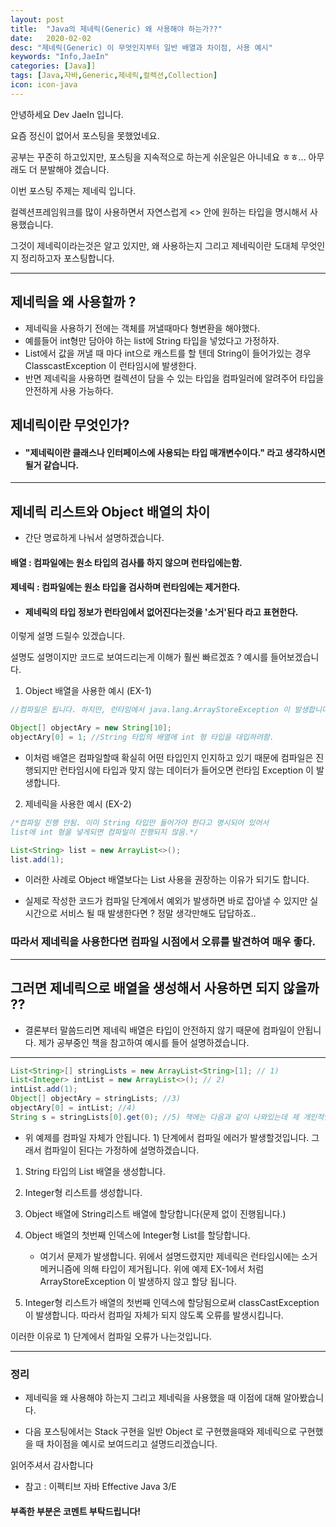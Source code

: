 ```yaml
---
layout: post
title:  "Java의 제네릭(Generic) 왜 사용해야 하는가??" 
date:   2020-02-02
desc: "제네릭(Generic) 이 무엇인지부터 일반 배열과 차이점, 사용 예시"
keywords: "Info,JaeIn"
categories: [Java]]
tags: [Java,자바,Generic,제네릭,컬렉션,Collection]
icon: icon-java
---
```


안녕하세요 Dev JaeIn 입니다.

요즘 정신이 없어서 포스팅을 못했었네요.  

공부는 꾸준히 하고있지만, 포스팅을 지속적으로 하는게 쉬운일은 아니네요 ㅎㅎ... 아무래도 더 분발해야 겠습니다.

이번 포스팅 주제는 제네릭 입니다.

컬렉션프레임워크를 많이 사용하면서 자연스럽게 <> 안에 원하는 타입을 명시해서 사용했습니다.

그것이 제네릭이라는것은 알고 있지만, 왜 사용하는지 그리고 제네릭이란 도대체 무엇인지 정리하고자 포스팅합니다.

***

## 제네릭을 왜 사용할까 ? 

* 제네릭을 사용하기 전에는 객체를  꺼낼때마다 형변환을 해야했다.
* 예를들어 int형만 담아야 하는 list에 String 타입을 넣었다고 가정하자.
* List에서 값을 꺼낼 때 마다 int으로 캐스트를 할 텐데 String이 들어가있는 경우 ClasscastException 이 런타임시에 발생한다.  
* 반면 제네릭을 사용하면 컬렉션이 담을 수 있는 타입을 컴파일러에 알려주어 타입을 안전하게 사용 가능하다.

## 제네릭이란 무엇인가?

* #### "제네릭이란 클래스나 인터페이스에 사용되는 타입 매개변수이다." 라고 생각하시면 될거 같습니다.


***

## 제네릭 리스트와 Object 배열의 차이 

* 간단 명료하게 나눠서 설명하겠습니다.

#### 배열 : 컴파일에는 원소 타입의 검사를 하지 않으며 런타입에는함.

#### 제네릭 : 컴파일에는 원소 타입을 검사하며 런타임에는 제거한다.

* #### 제네릭의 타입 정보가 런타임에서 없어진다는것을 '소거'된다 라고 표현한다.

이렇게 설명 드릴수 있겠습니다. 

설명도 설명이지만 코드로 보여드리는게 이해가 훨씬 빠르겠죠 ? 예시를 들어보겠습니다.

1. Object 배열을 사용한 예시 (EX-1)

```java
//컴파일은 됩니다. 하지만, 런타임에서 java.lang.ArrayStoreException 이 발생합니다.

Object[] objectAry = new String[10];
objectAry[0] = 1; //String 타입의 배열에 int 형 타입을 대입하려함.
```

* 이처럼 배열은 컴파일할때 확실히 어떤 타입인지 인지하고 있기 때문에 컴파일은 진행되지만 런타임시에 타입과 맞지 않는 데이터가 들어오면 런타임 Exception 이 발생합니다.

2. 제네릭을 사용한 예시 (EX-2)

```java
/*컴파일 진행 안됨. 이미 String 타입만 들어가야 한다고 명시되어 있어서
list에 int 형을 넣게되면 컴파일이 진행되지 않음.*/

List<String> list = new ArrayList<>();
list.add(1);
```

- 이러한 사례로 Object 배열보다는 List 사용을 권장하는 이유가 되기도 합니다.

- 실제로 작성한 코드가 컴파일 단계에서 예외가 발생하면 바로 잡아낼 수 있지만 실시간으로 서비스 될 때 발생한다면 ? 정말 생각만해도 답답하죠..

### 따라서 제네릭을 사용한다면 컴파일 시점에서 오류를 발견하여 매우 좋다.

***

## 그러면 제네릭으로 배열을 생성해서 사용하면 되지 않을까 ?? 

* 결론부터 말씀드리면 제네릭 배열은 타입이 안전하지 않기 때문에 컴파일이 안됩니다. 제가 공부중인 책을 참고하여 예시를 들어 설명하겠습니다.

*** 

```java
List<String>[] stringLists = new ArrayList<String>[1]; // 1)
List<Integer> intList = new ArrayList<>(); // 2)
intList.add(1); 
Object[] objectAry = stringLists; //3)
objectAry[0] = intList; //4)
String s = stringLists[0].get(0); //5) 책에는 다음과 같이 나와있는데 제 개인적인 생각은 objectAry[0].get(0) 가 되어야 하지 않나 생각합니다. 
```

- 위 예제를 컴파일 자체가 안됩니다. 1) 단계에서 컴파일 에러가 발생할것입니다. 그래서 컴파일이 된다는 가정하에 설명하겠습니다.

1) String 타입의 List 배열을 생성합니다.
2) Integer형 리스트를 생성합니다.
3) Object 배열에 String리스트 배열에 할당합니다(문제 없이 진행됩니다.)
4) Object 배열의 첫번째 인덱스에 Integer형 List를 할당합니다.
   
   * 여기서 문제가 발생합니다. 위에서 설명드렸지만 제네릭은 런타임시에는 소거 메커니즘에 의해 타입이 제거됩니다. 위에 예제 EX-1에서 처럼 ArrayStoreException 이 발생하지 않고 할당 됩니다.

5) Integer형 리스트가 배열의 첫번째 인덱스에 할당됨으로써 classCastException 이 발생합니다. 따라서 컴파일 자체가 되지 않도록 오류를 발생시킵니다. 

이러한 이유로 1) 단계에서 컴파일 오류가 나는것입니다. 


***

### 정리

* 제네릭을 왜 사용해야 하는지 그리고 제네릭을 사용했을 때 이점에 대해 알아봤습니다. 
  
* 다음 포스팅에서는 Stack 구현을 일반 Object 로 구현했을때와 제네릭으로 구현했을 때 차이점을 예시로 보여드리고 설명드리겠습니다.

읽어주셔서 감사합니다 

* 참고 : 이펙티브 자바 Effective Java 3/E

#### 부족한 부분은 코멘트 부탁드립니다! 


